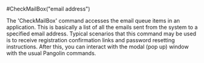 #CheckMailBox("email address")



The 'CheckMailBox' command accesses the email queue items in an application. This is basically a list of all the emails sent from the system to a specified email address. Typical scenarios that this command may be used is to receive registration confirmation links and password resetting instructions. After this, you can interact with the modal (pop up) window with the usual Pangolin commands.